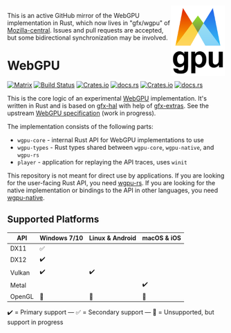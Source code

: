 <img align="right" width="25%" src="logo.png">

This is an active GitHub mirror of the WebGPU implementation in Rust, which now lives in "gfx/wgpu" of [Mozilla-central](https://hg.mozilla.org/mozilla-central/file/tip/gfx/wgpu). Issues and pull requests are accepted, but some bidirectional synchronization may be involved.

# WebGPU

[![Matrix](https://img.shields.io/badge/Matrix-%23wgpu%3Amatrix.org-blueviolet.svg)](https://matrix.to/#/#wgpu:matrix.org)
[![Build Status](https://github.com/gfx-rs/wgpu/workflows/CI/badge.svg)](https://github.com/gfx-rs/wgpu/actions)
[![Crates.io](https://img.shields.io/crates/v/wgpu-core.svg?label=wgpu-core)](https://crates.io/crates/wgpu-core)
[![docs.rs](https://docs.rs/wgpu-core/badge.svg)](https://docs.rs/wgpu-core/)
[![Crates.io](https://img.shields.io/crates/v/wgpu-native.svg?label=wgpu-native)](https://crates.io/crates/wgpu-native)
[![docs.rs](https://docs.rs/wgpu-types/badge.svg)](https://docs.rs/wgpu-types/)

This is the core logic of an experimental [WebGPU](https://www.w3.org/community/gpu/) implementation. It's written in Rust and is based on [gfx-hal](https://github.com/gfx-rs/gfx) with help of [gfx-extras](https://github.com/gfx-rs/gfx-extras). See the upstream [WebGPU specification](https://gpuweb.github.io/gpuweb/) (work in progress).

The implementation consists of the following parts:

  - `wgpu-core` - internal Rust API for WebGPU implementations to use
  - `wgpu-types` - Rust types shared between `wgpu-core`, `wgpu-native`, and `wgpu-rs`
  - `player` - application for replaying the API traces, uses `winit`

This repository is not meant for direct use by applications.
If you are looking for the user-facing Rust API, you need [wgpu-rs](https://github.com/gfx-rs/wgpu-rs).
If you are looking for the native implementation or bindings to the API in other languages, you need [wgpu-native](https://github.com/gfx-rs/wgpu-native).

## Supported Platforms

   API   |    Windows 7/10    |  Linux & Android   |    macOS & iOS     |
  -----  | ------------------ | ------------------ | ------------------ |
  DX11   | :white_check_mark: |                    |                    |
  DX12   | :heavy_check_mark: |                    |                    |
  Vulkan | :heavy_check_mark: | :heavy_check_mark: |                    |
  Metal  |                    |                    | :heavy_check_mark: |
  OpenGL | :construction:     | :construction:     | :construction:     |

:heavy_check_mark: = Primary support — :white_check_mark: = Secondary support — :construction: = Unsupported, but support in progress
